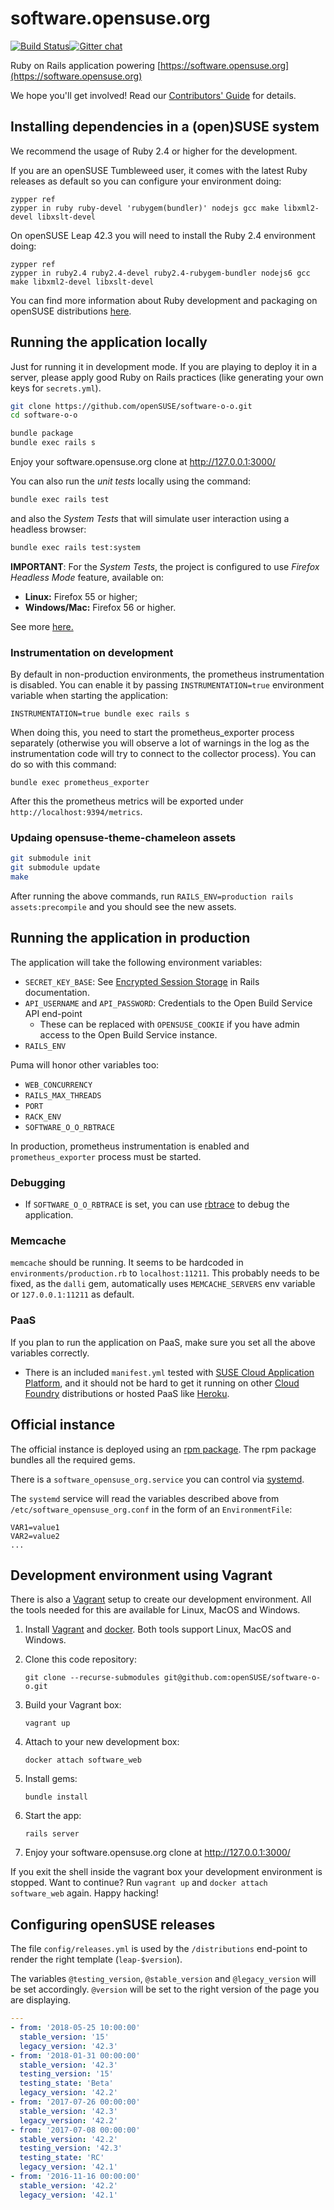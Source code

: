 # software.opensuse.org

[![Build Status](https://travis-ci.com/openSUSE/software-o-o.svg?branch=master)](https://travis-ci.com/openSUSE/software-o-o)[![Gitter chat](https://badges.gitter.im/openSUSE/software-o-o.png)](https://gitter.im/openSUSE/software-o-o)

Ruby on Rails application powering
[https://software.opensuse.org](https://software.opensuse.org)

We hope you'll get involved! Read our [Contributors' Guide](https://github.com/openSUSE/software-o-o/blob/master/CONTRIBUTING.md) for details.

## Installing dependencies in a (open)SUSE system

We recommend the usage of Ruby 2.4 or higher for the development.

If you are an openSUSE Tumbleweed user, it comes with the latest Ruby releases as default so you can configure your environment doing:

```console
zypper ref
zypper in ruby ruby-devel 'rubygem(bundler)' nodejs gcc make libxml2-devel libxslt-devel
```

On openSUSE Leap 42.3 you will need to install the Ruby 2.4 environment doing:

```console
zypper ref
zypper in ruby2.4 ruby2.4-devel ruby2.4-rubygem-bundler nodejs6 gcc make libxml2-devel libxslt-devel
```

You can find more information about Ruby development and packaging on openSUSE distributions [here](https://en.opensuse.org/Ruby).

## Running the application locally

Just for running it in development mode. If you are playing to deploy it in a
server, please apply good Ruby on Rails practices (like generating your own
keys for `secrets.yml`).

```bash
git clone https://github.com/openSUSE/software-o-o.git
cd software-o-o

bundle package
bundle exec rails s
```

Enjoy your software.opensuse.org clone at http://127.0.0.1:3000/

You can also run the _unit tests_ locally using the command:

```bash
bundle exec rails test
```
and also the _System Tests_ that will simulate user interaction using a headless browser:

```bash
bundle exec rails test:system
```
**IMPORTANT**: For the _System Tests_, the project is configured to use _Firefox Headless Mode_ feature, available on:

- **Linux:** Firefox 55 or higher;
- **Windows/Mac:** Firefox 56 or higher.

See more [here.](https://developer.mozilla.org/en-US/Firefox/Headless_mode)

### Instrumentation on development
By default in non-production environments, the prometheus instrumentation is disabled. You can enable it by passing `INSTRUMENTATION=true` environment variable when starting the application:

```
INSTRUMENTATION=true bundle exec rails s
```

When doing this, you need to start the prometheus_exporter process separately (otherwise you will observe a lot of warnings in the log as the instrumentation code will try to connect to the collector process). You can do so with this command:

```
bundle exec prometheus_exporter
```

After this the prometheus metrics will be exported under `http://localhost:9394/metrics`.

### Updaing opensuse-theme-chameleon assets 

```bash
git submodule init
git submodule update
make
```

After running the above commands, run `RAILS_ENV=production rails assets:precompile` and you should see the new assets.

## Running the application in production

The application will take the following environment variables:

* `SECRET_KEY_BASE`: See [Encrypted Session Storage](http://edgeguides.rubyonrails.org/security.html#encrypted-session-storage) in Rails documentation.
* `API_USERNAME` and `API_PASSWORD`: Credentials to the Open Build Service API end-point
  * These can be replaced with `OPENSUSE_COOKIE` if you have admin access to the Open Build Service instance.
* `RAILS_ENV`

Puma will honor other variables too:

* `WEB_CONCURRENCY`
* `RAILS_MAX_THREADS`
* `PORT`
* `RACK_ENV`
* `SOFTWARE_O_O_RBTRACE`

In production, prometheus instrumentation is enabled and `prometheus_exporter` process must be started.

### Debugging

* If `SOFTWARE_O_O_RBTRACE` is set, you can use [rbtrace](https://github.com/tmm1/rbtrace) to debug the application.

### Memcache

`memcache` should be running. It seems to be hardcoded in `environments/production.rb` to `localhost:11211`.
This probably needs to be fixed, as the `dalli` gem, automatically uses `MEMCACHE_SERVERS` env variable or
`127.0.0.1:11211` as default.

### PaaS

If you plan to run the application on PaaS, make sure you set all the above variables correctly.

* There is an included `manifest.yml` tested with [SUSE Cloud Application Platform](https://www.suse.com/de-de/products/cloud-application-platform/), and it should not be hard to get it running on other [Cloud Foundry](https://www.cloudfoundry.org/) distributions or hosted PaaS like [Heroku](http://heroku.com/).

## Official instance

The official instance is deployed using an [rpm package](https://build.opensuse.org/package/show/openSUSE:infrastructure:software.opensuse.org/software_opensuse_org). The rpm package bundles all the required gems.

There is a `software_opensuse_org.service` you can control via [systemd](https://www.freedesktop.org/wiki/Software/systemd/).

The `systemd` service will read the variables described above from `/etc/software_opensuse_org.conf` in the form of an `EnvironmentFile`:

```
VAR1=value1
VAR2=value2
...
```

## Development environment using Vagrant

There is also a [Vagrant](https://www.vagrantup.com/) setup to create our development
environment. All the tools needed for this are available for Linux, MacOS and
Windows.

1.  Install [Vagrant](https://www.vagrantup.com/downloads.html) and [docker](https://docs.docker.com/engine/getstarted/step_one/). Both tools support Linux, MacOS and Windows.

1.  Clone this code repository:

    ```
    git clone --recurse-submodules git@github.com:openSUSE/software-o-o.git
    ```

1.  Build your Vagrant box:

    ```
    vagrant up
    ```

1.  Attach to your new development box:

    ```
    docker attach software_web
    ```

1. Install gems:

    ```
    bundle install
    ```

1.  Start the app:

    ```
    rails server
    ```

1.  Enjoy your software.opensuse.org clone at http://127.0.0.1:3000/

If you exit the shell inside the vagrant box your development environment
is stopped. Want to continue? Run `vagrant up` and `docker attach software_web`
again. Happy hacking!

## Configuring openSUSE releases

The file `config/releases.yml` is used by the `/distributions` end-point to render the right template (`leap-$version`).

The variables `@testing_version`, `@stable_version` and `@legacy_version` will be set accordingly.
`@version` will be set to the right version of the page you are displaying.

```yaml
---
- from: '2018-05-25 10:00:00'
  stable_version: '15'
  legacy_version: '42.3'
- from: '2018-01-31 00:00:00'
  stable_version: '42.3'
  testing_version: '15'
  testing_state: 'Beta'
  legacy_version: '42.2'
- from: '2017-07-26 00:00:00'
  stable_version: '42.3'
  legacy_version: '42.2'
- from: '2017-07-08 00:00:00'
  stable_version: '42.2'
  testing_version: '42.3'
  testing_state: 'RC'
  legacy_version: '42.1'
- from: '2016-11-16 00:00:00'
  stable_version: '42.2'
  legacy_version: '42.1'
```

